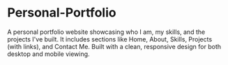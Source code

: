 # Personal-Portfolio
A personal portfolio website showcasing who I am, my skills, and the projects I've built. It includes sections like Home, About, Skills, Projects (with links), and Contact Me. Built with a clean, responsive design for both desktop and mobile viewing.

